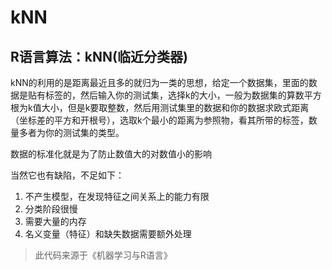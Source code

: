 # kNN
## R语言算法：kNN(临近分类器)
<p>kNN的利用的是距离最近且多的就归为一类的思想，给定一个数据集，里面的数据是贴有标签的，然后输入你的测试集，选择k的大小，一般为数据集的算数平方根为k值大小，但是k要取整数，然后用测试集里的数据和你的数据求欧式距离（坐标差的平方和开根号），选取k个最小的距离为参照物，看其所带的标签，数量多者为你的测试集的类型。</p>
<p>数据的标准化就是为了防止数值大的对数值小的影响</p>
当然它也有缺陷，不足如下：

1. 不产生模型，在发现特征之间关系上的能力有限
2. 分类阶段很慢
3. 需要大量的内存
4. 名义变量（特征）和缺失数据需要额外处理

>此代码来源于《机器学习与R语言》
